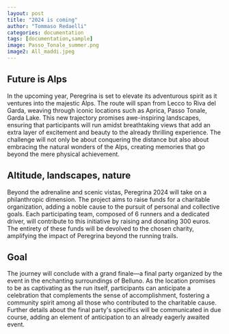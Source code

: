 ```yaml
---
layout: post
title: "2024 is coming"
author: "Tommaso Redaelli"
categories: documentation
tags: [documentation,sample]
image: Passo_Tonale_summer.png
image2: All_maddi.jpeg
---
```



## Future is Alps

In the upcoming year, Peregrina is set to elevate its adventurous spirit as it ventures into the majestic Alps. The route will span from Lecco to Riva del Garda, weaving through iconic locations such as Aprica, Passo Tonale, Garda Lake. This new trajectory promises awe-inspiring landscapes, ensuring that participants will run amidst breathtaking views that add an extra layer of excitement and beauty to the already thrilling experience. The challenge will not only be about conquering the distance but also about embracing the natural wonders of the Alps, creating memories that go beyond the mere physical achievement.

## Altitude, landscapes, nature 

Beyond the adrenaline and scenic vistas, Peregrina 2024 will take on a philanthropic dimension. The project aims to raise funds for a charitable organization, adding a noble cause to the pursuit of personal and collective goals. Each participating team, composed of 6 runners and a dedicated driver, will contribute to this initiative by raising and donating 300 euros. The entirety of these funds will be devolved to the chosen charity, amplifying the impact of Peregrina beyond the running trails.

## Goal

The journey will conclude with a grand finale—a final party organized by the event in the enchanting surroundings of Belluno. As the location promises to be as captivating as the run itself, participants can anticipate a celebration that complements the sense of accomplishment, fostering a community spirit among all those who contributed to the charitable cause. Further details about the final party's specifics will be communicated in due course, adding an element of anticipation to an already eagerly awaited event.
